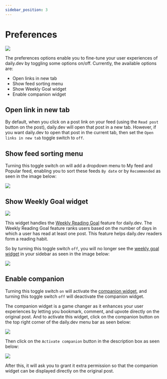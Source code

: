 ```yaml
---
sidebar_position: 3
---
```


# Preferences

![](https://daily-now-res.cloudinary.com/image/upload/v1695752384/docs-v2/Preferences.png
)

The preferences options enable you to fine-tune your user experiences of daily.dev by toggling some options on/off. Currently, the available options are:
* Open links in new tab
* Show feed sorting menu
* Show Weekly Goal widget
* Enable companion widget

## Open link in new tab

By default, when you click on a post link on your feed (using the `Read post` button on the post), daily.dev will open that post in a new tab. However, if you want daily.dev to open that post in the current tab, then set the `Open links in new tab`  toggle switch to `off`.

## Show feed sorting menu

Turning this toggle switch on will add a dropdown menu to My feed and Popular feed, enabling you to sort these feeds `By date` or by `Recommended` as seen in the image below:

![](https://daily-now-res.cloudinary.com/image/upload/v1695752384/docs-v2/show-feed-sorting-menu.png)

## Show Weekly Goal widget

![](https://daily-now-res.cloudinary.com/image/upload/v1695752384/docs-v2/Weekly-goal.png)

This widget handles the [Weekly Reading Goal](https://docs.daily.dev/docs/your-profile/weekly-goal) feature for daily.dev. The Weekly Reading Goal feature ranks users based on the number of days in which a user has read at least one post. This feature helps daily.dev readers form a reading habit. 

So by turning this toggle switch `off`, you will no longer see the 
[weekly goal widget](https://docs.daily.dev/docs/your-profile/weekly-goal) in your sidebar as seen in the image below:

![](https://daily-now-res.cloudinary.com/image/upload/v1695752384/docs-v2/No-weekly-goal.png)

## Enable companion

Turning this toggle switch `on` will activate the [companion widget](https://docs.daily.dev/docs/key-features/the-companion), and turning this toggle switch `off` will deactivate the companion widget.

The companion widget is a game changer as it enhances your user experiences by letting you bookmark, comment, and upvote directly on the original post. And to activate this widget, click on the companion button on the top right corner of the daily.dev menu bar as seen below:

![](https://daily-now-res.cloudinary.com/image/upload/v1695752806/docs-v2/Companion-widget-icon.png)

Then click on the `Activate companion` button in the description box as seen below:

![](https://daily-now-res.cloudinary.com/image/upload/v1695752390/docs-v2/Activate-companion.png)

After this, it will ask you to grant it extra permission so that the companion widget can be displayed directly on the original post. 


